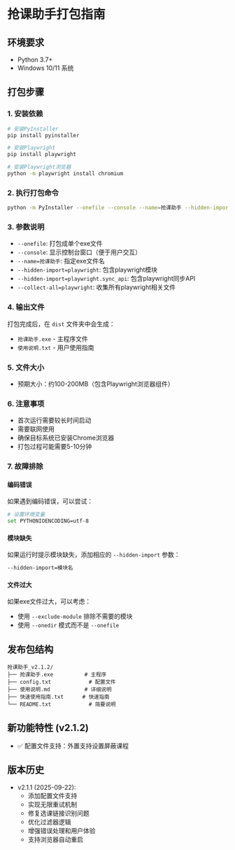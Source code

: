# 抢课助手打包指南

## 环境要求
- Python 3.7+
- Windows 10/11 系统

## 打包步骤

### 1. 安装依赖
```bash
# 安装PyInstaller
pip install pyinstaller

# 安装Playwright
pip install playwright

# 安装Playwright浏览器
python -m playwright install chromium
```

### 2. 执行打包命令
```bash
python -m PyInstaller --onefile --console --name=抢课助手 --hidden-import=playwright --hidden-import=playwright.sync_api --collect-all=playwright "absolute/path/to/抢课助手2.1.2.py"
```

### 3. 参数说明
- `--onefile`: 打包成单个exe文件
- `--console`: 显示控制台窗口（便于用户交互）
- `--name=抢课助手`: 指定exe文件名
- `--hidden-import=playwright`: 包含playwright模块
- `--hidden-import=playwright.sync_api`: 包含playwright同步API
- `--collect-all=playwright`: 收集所有playwright相关文件

### 4. 输出文件
打包完成后，在 `dist` 文件夹中会生成：
- `抢课助手.exe` - 主程序文件
- `使用说明.txt` - 用户使用指南

### 5. 文件大小
- 预期大小：约100-200MB（包含Playwright浏览器组件）

### 6. 注意事项
- 首次运行需要较长时间启动
- 需要联网使用
- 确保目标系统已安装Chrome浏览器
- 打包过程可能需要5-10分钟

### 7. 故障排除

#### 编码错误
如果遇到编码错误，可以尝试：
```bash
# 设置环境变量
set PYTHONIOENCODING=utf-8
```

#### 模块缺失
如果运行时提示模块缺失，添加相应的 `--hidden-import` 参数：
```bash
--hidden-import=模块名
```

#### 文件过大
如果exe文件过大，可以考虑：
- 使用 `--exclude-module` 排除不需要的模块
- 使用 `--onedir` 模式而不是 `--onefile`





## 发布包结构
```
抢课助手_v2.1.2/
├── 抢课助手.exe          # 主程序
├── config.txt            # 配置文件
├── 使用说明.md           # 详细说明
├── 快速使用指南.txt      # 快速指南
└── README.txt            # 简要说明
```

## 新功能特性 (v2.1.2)
- ✅ 配置文件支持：外置支持设置屏蔽课程

  

## 版本历史



- v2.1.1 (2025-09-22): 
  * 添加配置文件支持
  * 实现无限重试机制
  * 修复选课链接识别问题
  * 优化过滤器逻辑
  * 增强错误处理和用户体验
  * 支持浏览器自动重启
